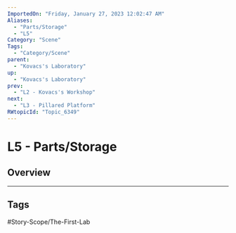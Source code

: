 ```yaml
---
ImportedOn: "Friday, January 27, 2023 12:02:47 AM"
Aliases:
  - "Parts/Storage"
  - "L5"
Category: "Scene"
Tags:
  - "Category/Scene"
parent:
  - "Kovacs's Laboratory"
up:
  - "Kovacs's Laboratory"
prev:
  - "L2 - Kovacs's Workshop"
next:
  - "L3 - Pillared Platform"
RWtopicId: "Topic_6349"
---
```

# L5 - Parts/Storage
## Overview

---
## Tags
#Story-Scope/The-First-Lab


